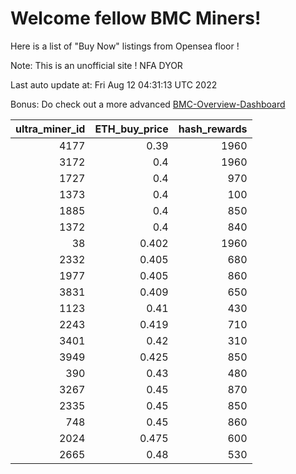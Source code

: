 # Welcome fellow BMC Miners!
Here is a list of "Buy Now" listings from Opensea floor !

Note: This is an unofficial site ! NFA DYOR

Last auto update at: Fri Aug 12 04:31:13 UTC 2022

Bonus: Do check out a more advanced [BMC-Overview-Dashboard](https://dune.com/defifunk/BMC-Overview-Dashboard)


|   ultra_miner_id |   ETH_buy_price |   hash_rewards |
|-----------------:|----------------:|---------------:|
|             4177 |           0.39  |           1960 |
|             3172 |           0.4   |           1960 |
|             1727 |           0.4   |            970 |
|             1373 |           0.4   |            100 |
|             1885 |           0.4   |            850 |
|             1372 |           0.4   |            840 |
|               38 |           0.402 |           1960 |
|             2332 |           0.405 |            680 |
|             1977 |           0.405 |            860 |
|             3831 |           0.409 |            650 |
|             1123 |           0.41  |            430 |
|             2243 |           0.419 |            710 |
|             3401 |           0.42  |            310 |
|             3949 |           0.425 |            850 |
|              390 |           0.43  |            480 |
|             3267 |           0.45  |            870 |
|             2335 |           0.45  |            850 |
|              748 |           0.45  |            860 |
|             2024 |           0.475 |            600 |
|             2665 |           0.48  |            530 |